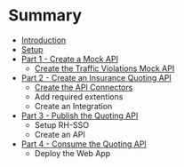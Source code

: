 # Summary

* [Introduction](README.md)
* [Setup](chapter1.md)
* [Part 1 - Create a Mock API](part-1-create-a-mock-api.md)
  * [Create the Traffic Violations Mock API](part-1-create-a-mock-api/create-the-traffic-violations-mock-api.md)
* [Part 2 - Create an Insurance Quoting API](part-2-create-an-insurance-quoting-api.md)
  * [Create the API Connectors](part-2-create-an-insurance-quoting-api/create-an-api-connector-for-traffic-violations.md)
  * Add required extentions
  * Create an Integration
* [Part 3 - Publish the Quoting API](part-3-expose-the-quoting-api.md)
  * Setup RH-SSO
  * Create an API
* [Part 4 - Consume the Quoting API](part-4-consume-the-quoting-api.md)
  * Deploy the Web App

